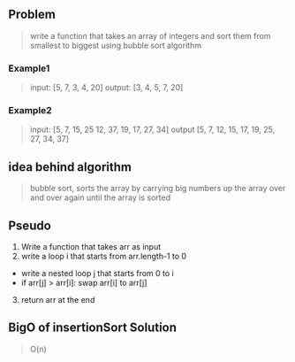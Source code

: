 ## Problem
> write a function that takes an array of integers and sort them from smallest to biggest using bubble sort algorithm
### Example1
> input: [5, 7, 3, 4, 20]
> output: [3, 4, 5, 7, 20]

### Example2
> input: [5, 7, 15, 25 12, 37, 19, 17, 27, 34]
> output [5, 7, 12, 15, 17,  19, 25, 27, 34, 37]

## idea behind algorithm
> bubble sort, sorts the array by carrying big numbers up the array over and over again until the array is sorted

## Pseudo

1. Write a function that takes arr as input
2. write a loop i that starts from arr.length-1 to 0
  - write a nested  loop j that starts from 0 to i
  - if arr[j] > arr[i]: swap arr[i] to arr[j]
3. return arr at the end

## BigO of insertionSort Solution

> O(n)